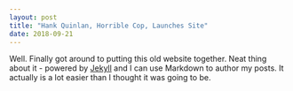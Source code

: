 ```yaml
---
layout: post
title: "Hank Quinlan, Horrible Cop, Launches Site"
date: 2018-09-21
---
```


Well. Finally got around to putting this old website together. Neat thing about it - powered by [Jekyll](http://jekyllrb.com) and I can use Markdown to author my posts. It actually is a lot easier than I thought it was going to be.
